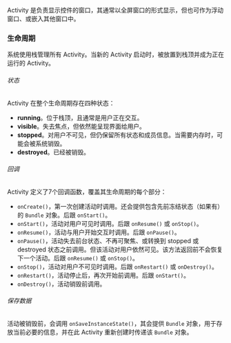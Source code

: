 Activity 是负责显示控件的窗口，其通常以全屏窗口的形式显示，但也可作为浮动窗口、或嵌入其他窗口中。



### 生命周期

系统使用栈管理所有 Activity。当新的 Activity 启动时，被放置到栈顶并成为正在运行的 Activity。

###### 状态

Activity 在整个生命周期存在四种状态：

* **running**。位于栈顶，且通常是用户正在交互。
* **visible**。失去焦点，但依然能呈现界面给用户。
* **stopped**。对用户不可见，但仍保留所有状态和成员信息。当需要内存时，可能会被系统销毁。
* **destroyed**。已经被销毁。

###### 回调

Activity 定义了7个回调函数，覆盖其生命周期的每个部分：

* `onCreate()`，第一次创建活动时调用。还会提供包含先前冻结状态（如果有）的 `Bundle` 对象。后跟 `onStart()`。
* `onStart()`，活动对用户可见时调用。后跟 `onResume()` 或 `onStop()`。
* `onResume()`，活动与用户开始交互时调用。后跟 `onPause()`。
* `onPause()`，活动失去前台状态、不再可聚焦、或转换到 stopped 或 destroyed 状态之前调用。但该活动对用户依然可见。该方法返回前不会恢复下一个活动。后跟 `onResume()` 或 `onStop()`。
* `onStop()`，活动对用户不可见时调用。后跟 `onRestart()` 或 `onDestroy()`。
* `onRestart()`，活动停止后，再次开始前调用。后跟 `onStart()`。
* `onDestroy()`，活动销毁前调用。

###### 保存数据

活动被销毁前，会调用 `onSaveInstanceState()`，其会提供 `Bundle` 对象，用于存放当前必要的信息，并在此 Activity 重新创建时传递该 `Bundle` 对象。
